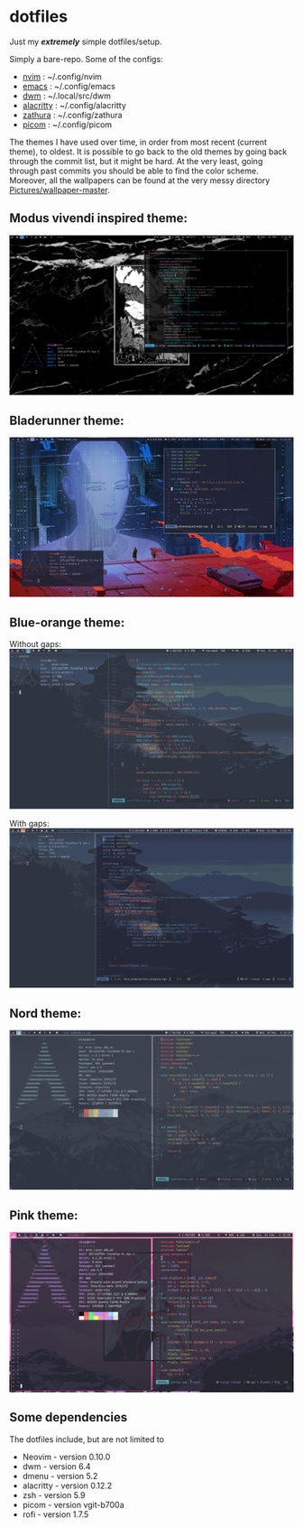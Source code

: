 # dotfiles

Just my ***extremely*** simple dotfiles/setup.

Simply a bare-repo. Some of the configs:
 - [nvim](/.config/nvim) : ~/.config/nvim
 - [emacs](/.config/emacs) : ~/.config/emacs
 - [dwm](/.local/src/dwm) : ~/.local/src/dwm
 - [alacritty](/.config/alacritty) : ~/.config/alacritty
 - [zathura](/.config/zathura) : ~/.config/zathura
 - [picom](/.config/picom) : ~/.config/picom

The themes I have used over time, in order from most recent (current theme), to oldest.
It is possible to go back to the old themes by going back through the commit list, but it might 
be hard.
At the very least, going through past commits you should be able to find the color scheme.
Moreover, all the wallpapers can be found at the very messy directory [Pictures/wallpaper-master](/Pictures/wallpaper-master).

## Modus vivendi inspired theme:

<img src="./modusVivendiTheme.png" >

## Bladerunner theme:

<img src="./bladerunnerTheme.png" >

## Blue-orange theme:

Without gaps:
<img src="./blueTheme.png" >

With gaps:
<img src="./blueThemeGaps.png" >

## Nord theme:

<img src="./nordTheme.png" >

## Pink theme:

<img src="./pinkNeonTheme.png" >

## Some dependencies

The dotfiles include, but are not limited to
- Neovim - version 0.10.0
- dwm - version 6.4
- dmenu - version 5.2
- alacritty - version 0.12.2
- zsh - version 5.9
- picom - version vgit-b700a
- rofi - version 1.7.5
